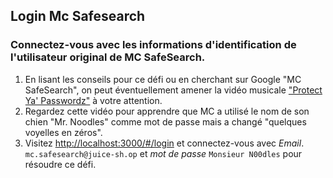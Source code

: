 ## Login Mc Safesearch
### Connectez-vous avec les informations d'identification de l'utilisateur original de MC SafeSearch.

1. En lisant les conseils pour ce défi ou en cherchant sur Google "MC SafeSearch", on peut
   éventuellement amener la vidéo musicale
   ["Protect Ya' Passwordz"](https://www.youtube.com/watch?v=v59CX2DiX0Y)
   à votre attention.
2. Regardez cette vidéo pour apprendre que MC a utilisé le nom de son chien "Mr.
   Noodles" comme mot de passe mais a changé "quelques voyelles en zéros".
3. Visitez <http://localhost:3000/#/login> et connectez-vous avec _Email_.
   `mc.safesearch@juice-sh.op` et _mot de passe_ `Monsieur N00dles` pour résoudre
   ce défi.

